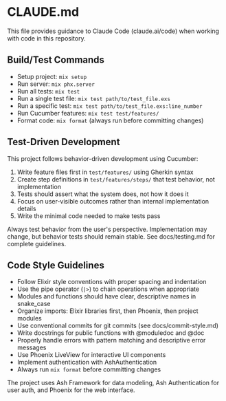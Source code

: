 # CLAUDE.md

This file provides guidance to Claude Code (claude.ai/code) when working with code in this repository.

## Build/Test Commands

- Setup project: `mix setup`
- Run server: `mix phx.server`
- Run all tests: `mix test`
- Run a single test file: `mix test path/to/test_file.exs`
- Run a specific test: `mix test path/to/test_file.exs:line_number`
- Run Cucumber features: `mix test test/features/`
- Format code: `mix format` (always run before committing changes)

## Test-Driven Development

This project follows behavior-driven development using Cucumber:
1. Write feature files first in `test/features/` using Gherkin syntax
2. Create step definitions in `test/features/steps/` that test behavior, not implementation
3. Tests should assert what the system does, not how it does it
4. Focus on user-visible outcomes rather than internal implementation details
5. Write the minimal code needed to make tests pass

Always test behavior from the user's perspective. Implementation may change, but behavior
tests should remain stable. See docs/testing.md for complete guidelines.

## Code Style Guidelines

- Follow Elixir style conventions with proper spacing and indentation
- Use the pipe operator (`|>`) to chain operations when appropriate
- Modules and functions should have clear, descriptive names in snake_case
- Organize imports: Elixir libraries first, then Phoenix, then project modules
- Use conventional commits for git commits (see docs/commit-style.md)
- Write docstrings for public functions with @moduledoc and @doc
- Properly handle errors with pattern matching and descriptive error messages
- Use Phoenix LiveView for interactive UI components
- Implement authentication with AshAuthentication
- Always run `mix format` before committing changes

The project uses Ash Framework for data modeling, Ash Authentication for user auth, 
and Phoenix for the web interface.